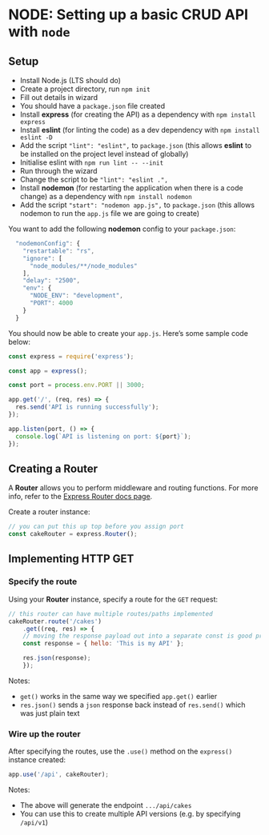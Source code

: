 # NODE: Setting up a basic CRUD API with `node`

## Setup
- Install Node.js (LTS should do)
- Create a project directory, run `npm init`
- Fill out details in wizard
- You should have a `package.json` file created
- Install **express** (for creating the API) as a dependency with `npm install express`
- Install **eslint** (for linting the code) as a dev dependency with `npm install eslint -D`
- Add the script `"lint": "eslint",` to `package.json` (this allows **eslint** to be installed on the project level instead of globally)
- Initialise eslint with `npm run lint -- --init`
- Run through the wizard
- Change the script to be `"lint": "eslint .",`
- Install **nodemon** (for restarting the application when there is a code change) as a dependency with `npm install nodemon`
- Add the script `"start": "nodemon app.js",` to `package.json` (this allows nodemon to run the `app.js` file we are going to create)

You want to add the following **nodemon** config to your `package.json`:
```javascript
  "nodemonConfig": {
    "restartable": "rs",
    "ignore": [
      "node_modules/**/node_modules"
    ],
    "delay": "2500",
    "env": {
      "NODE_ENV": "development",
      "PORT": 4000
    }
  }
```

You should now be able to create your `app.js`. Here’s some sample code below:
```javascript
const express = require('express');

const app = express();

const port = process.env.PORT || 3000;

app.get('/', (req, res) => {
  res.send('API is running successfully');
});

app.listen(port, () => {
  console.log(`API is listening on port: ${port}`);
});
```

## Creating a Router
A **Router** allows you to perform middleware and routing functions. For more info, refer to the [Express Router docs page](http://expressjs.com/en/5x/api.html#router).

Create a router instance:
```javascript
// you can put this up top before you assign port
const cakeRouter = express.Router();
```

## Implementing HTTP GET
### Specify the route
Using your **Router** instance, specify a route for the `GET` request:
```javascript
// this router can have multiple routes/paths implemented
cakeRouter.route('/cakes')
    .get((req, res) => {
	// moving the response payload out into a separate const is good practice
	const response = { hello: 'This is my API' };

	res.json(response);
    });
```
Notes:
- `get()` works in the same way we specified `app.get()` earlier
- `res.json()` sends a `json` response back instead of 	`res.send()` which was just plain text

### Wire up the router
After specifying the routes, use the `.use()` method on the `express()` instance created:
```javascript
app.use('/api', cakeRouter);
```
Notes:
- The above will generate the endpoint `.../api/cakes`
- You can use this to create multiple API versions (e.g. by specifying `/api/v1`)
